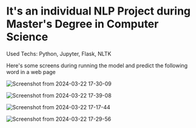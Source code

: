 # It's an individual NLP Project during Master's Degree in Computer Science 

Used Techs: Python, Jupyter, Flask, NLTK


Here's some screens during running the model and predict the following word in a web page 

![Screenshot from 2024-03-22 17-30-09](https://github.com/AhmedGamal-29/autofill-trigram/assets/101002059/f5707670-7fc8-4380-8d7d-85f0152adb1f)

![Screenshot from 2024-03-22 17-39-08](https://github.com/AhmedGamal-29/autofill-trigram/assets/101002059/a5e0b004-816b-4c02-ba70-340504fff742)

![Screenshot from 2024-03-22 17-17-44](https://github.com/AhmedGamal-29/autofill-trigram/assets/101002059/7ef5cff7-6e94-45e7-b8ca-962fe6bda831)

![Screenshot from 2024-03-22 17-29-56](https://github.com/AhmedGamal-29/autofill-trigram/assets/101002059/18b7f131-b79d-4d06-85c8-0589c2d098a3)
